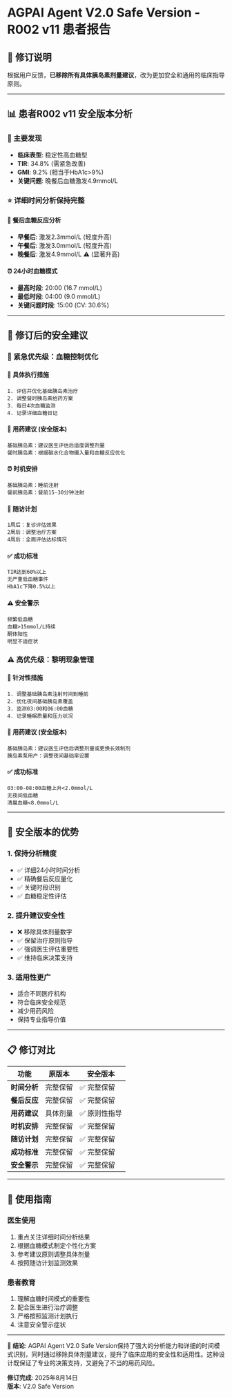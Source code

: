 # AGPAI Agent V2.0 Safe Version - R002 v11 患者报告

## 🎯 修订说明

根据用户反馈，**已移除所有具体胰岛素剂量建议**，改为更加安全和通用的临床指导原则。

---

## 📊 患者R002 v11 安全版本分析

### 🚨 主要发现
- **临床表型**: 稳定性高血糖型
- **TIR**: 34.8% (需紧急改善)
- **GMI**: 9.2% (相当于HbA1c>9%)
- **关键问题**: 晚餐后血糖激发4.9mmol/L

### ⭐ 详细时间分析保持完整

#### 📅 餐后血糖反应分析
- **早餐后**: 激发2.3mmol/L (轻度升高)
- **午餐后**: 激发3.0mmol/L (轻度升高) 
- **晚餐后**: 激发4.9mmol/L ⚠️ (显著升高)

#### ⏰ 24小时血糖模式
- **最高时段**: 20:00 (16.7 mmol/L)
- **最低时段**: 04:00 (9.0 mmol/L)
- **关键问题时段**: 15:00 (CV: 30.6%)

---

## 🎯 修订后的安全建议

### 🚨 紧急优先级：血糖控制优化

#### 🔧 具体执行措施
```
1. 评估并优化基础胰岛素治疗
2. 调整餐时胰岛素给药方案
3. 每日4次血糖监测
4. 记录详细血糖日记
```

#### 💊 用药建议 (安全版本)
```
基础胰岛素：建议医生评估后适度调整剂量
餐时胰岛素：根据碳水化合物摄入量和血糖反应优化
```

#### ⏰ 时机安排
```
基础胰岛素：睡前注射
餐前胰岛素：餐前15-30分钟注射
```

#### 📅 随访计划
```
1周后：复诊评估效果
2周后：调整治疗方案
4周后：全面评估达标情况
```

#### ✅ 成功标准
```
TIR达到60%以上
无严重低血糖事件  
HbA1c下降0.5%以上
```

#### ⚠️ 安全警示
```
频繁低血糖
血糖>15mmol/L持续
酮体阳性
明显不适症状
```

### ⚠️ 高优先级：黎明现象管理

#### 🔧 针对性措施
```
1. 调整基础胰岛素注射时间到睡前
2. 优化夜间基础胰岛素覆盖
3. 监测03:00和06:00血糖
4. 记录睡眠质量和压力状况
```

#### 💊 用药建议 (安全版本)
```
基础胰岛素：建议医生评估后调整剂量或更换长效制剂
胰岛素泵用户：调整夜间基础率设置
```

#### ✅ 成功标准
```
03:00-08:00血糖上升<2.0mmol/L
无夜间低血糖
清晨血糖<8.0mmol/L
```

---

## 🌟 安全版本的优势

### 1. 保持分析精度
- ✅ 详细24小时时间分析
- ✅ 精确餐后反应量化
- ✅ 关键时段识别
- ✅ 血糖稳定性评估

### 2. 提升建议安全性
- ❌ 移除具体剂量数字
- ✅ 保留治疗原则指导
- ✅ 强调医生评估重要性
- ✅ 维持临床决策支持

### 3. 适用性更广
- 适合不同医疗机构
- 符合临床安全规范
- 减少用药风险
- 保持专业指导价值

---

## 📋 修订对比

| 功能 | 原版本 | 安全版本 |
|------|--------|----------|
| **时间分析** | 完整保留 | ✅ 完整保留 |
| **餐后反应** | 完整保留 | ✅ 完整保留 |
| **用药建议** | 具体剂量 | ✅ 原则性指导 |
| **时机安排** | 完整保留 | ✅ 完整保留 |
| **随访计划** | 完整保留 | ✅ 完整保留 |
| **成功标准** | 完整保留 | ✅ 完整保留 |
| **安全警示** | 完整保留 | ✅ 完整保留 |

---

## 🎯 使用指南

### 医生使用
1. 重点关注详细时间分析结果
2. 根据血糖模式制定个性化方案
3. 参考建议原则调整具体剂量
4. 按照随访计划监测效果

### 患者教育
1. 理解血糖时间模式的重要性
2. 配合医生进行治疗调整
3. 严格按照监测计划执行
4. 注意安全警示症状

---

**🎯 结论**: AGPAI Agent V2.0 Safe Version保持了强大的分析能力和详细的时间模式识别，同时通过移除具体剂量建议，提升了临床应用的安全性和适用性。这种设计既保证了专业的决策支持，又避免了不当的用药风险。

**修订完成**: 2025年8月14日  
**版本**: V2.0 Safe Version